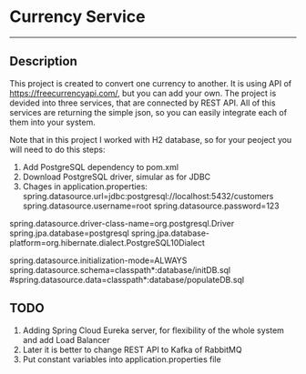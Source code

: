 # Currency Service
____

## Description
This project is created to convert one currency to another. It is using API of https://freecurrencyapi.com/, but you can add your own.
The project is devided into three services, that are connected by REST API. All of this services are returning the simple json, so you can easily integrate  each of them into your system.


Note that in this project I worked with H2 database, so for your peoject you will need to do this steps:
1. Add PostgreSQL dependency to pom.xml
2. Download PostgreSQL driver, simular as for JDBC
3. Chages in application.properties:
spring.datasource.url=jdbc:postgresql://localhost:5432/customers
spring.datasource.username=root
spring.datasource.password=123

spring.datasource.driver-class-name=org.postgresql.Driver
spring.jpa.database=postgresql
spring.jpa.database-platform=org.hibernate.dialect.PostgreSQL10Dialect

spring.datasource.initialization-mode=ALWAYS
spring.datasource.schema=classpath*:database/initDB.sql
#spring.datasource.data=classpath*:database/populateDB.sql

## TODO
1. Adding Spring Cloud Eureka server, for flexibility of the whole system and add Load Balancer
2. Later it is better to change REST API to Kafka of RabbitMQ
3. Put constant variables into application.properties file
